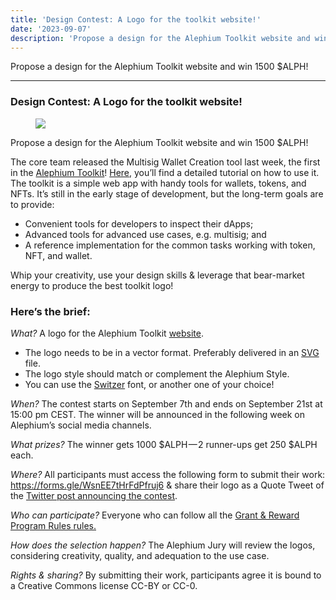 ```yaml
---
title: 'Design Contest: A Logo for the toolkit website!'
date: '2023-09-07'
description: 'Propose a design for the Alephium Toolkit website and win 1500 $ALPH!'
---
```


Propose a design for the Alephium Toolkit website and win 1500 \$ALPH!

---

### **Design Contest: A Logo for the toolkit website!**

<figure id="ee0f" class="graf graf--figure graf-after--h3">
<img src="https://cdn-images-1.medium.com/max/800/0*xle9Auau1EfqL96y" class="graf-image" data-image-id="0*xle9Auau1EfqL96y" data-width="1400" data-height="722" data-is-featured="true" />
</figure>

Propose a design for the Alephium Toolkit website and win 1500 \$ALPH!

The core team released the Multisig Wallet Creation tool last week, the first in the <a href="https://alephium.github.io/alephium-toolkit/" class="markup--anchor markup--p-anchor" data-href="https://alephium.github.io/alephium-toolkit/" rel="noopener" target="_blank">Alephium Toolkit</a>! <a href="https://medium.com/@alephium/alephium-multisig-gui-is-here-4b23bec7e2f" class="markup--anchor markup--p-anchor" data-href="https://medium.com/@alephium/alephium-multisig-gui-is-here-4b23bec7e2f" target="_blank">Here</a>, you’ll find a detailed tutorial on how to use it. The toolkit is a simple web app with handy tools for wallets, tokens, and NFTs. It’s still in the early stage of development, but the long-term goals are to provide:

- <span id="0294">Convenient tools for developers to inspect their dApps;</span>
- <span id="352c">Advanced tools for advanced use cases, e.g. multisig; and</span>
- <span id="7222">A reference implementation for the common tasks working with token, NFT, and wallet.</span>

Whip your creativity, use your design skills & leverage that bear-market energy to produce the best toolkit logo!

### **Here’s the brief:**

_What?_ A logo for the Alephium Toolkit <a href="https://alephium.github.io/alephium-toolkit/" class="markup--anchor markup--p-anchor" data-href="https://alephium.github.io/alephium-toolkit/" rel="noopener" target="_blank">website</a>.

- <span id="fe18">The logo needs to be in a vector format. Preferably delivered in an <a href="https://en.wikipedia.org/wiki/SVG" class="markup--anchor markup--li-anchor" data-href="https://en.wikipedia.org/wiki/SVG" rel="noopener" target="_blank">SVG</a> file.</span>
- <span id="0f1f">The logo style should match or complement the Alephium Style.</span>
- <span id="a89a">You can use the <a href="https://befonts.com/switzer-font-family.html" class="markup--anchor markup--li-anchor" data-href="https://befonts.com/switzer-font-family.html" rel="noopener" target="_blank">Switzer</a> font, or another one of your choice!</span>

_When?_ The contest starts on September 7th and ends on September 21st at 15:00 pm CEST. The winner will be announced in the following week on Alephium’s social media channels.

_What prizes?_ The winner gets 1000 \$ALPH — 2 runner-ups get 250 \$ALPH each.

_Where?_ All participants must access the following form to submit their work: <a href="https://forms.gle/WsnEE7tHrFdPfruj6" class="markup--anchor markup--p-anchor" data-href="https://forms.gle/WsnEE7tHrFdPfruj6" rel="noopener" target="_blank">https://forms.gle/WsnEE7tHrFdPfruj6</a> & share their logo as a Quote Tweet of the <a href="https://twitter.com/alephium/status/1699769612249030844" class="markup--anchor markup--p-anchor" data-href="https://twitter.com/alephium/status/1699769612249030844" rel="noopener" target="_blank">Twitter post announcing the contest</a>.

_Who can participate?_ Everyone who can follow all the <a href="https://github.com/alephium/community/blob/master/RewardProgramRules.md" class="markup--anchor markup--p-anchor" data-href="https://github.com/alephium/community/blob/master/RewardProgramRules.md" rel="noopener" target="_blank">Grant &amp; Reward Program Rules rules.</a>

_How does the selection happen?_ The Alephium Jury will review the logos, considering creativity, quality, and adequation to the use case.

_Rights & sharing?_ By submitting their work, participants agree it is bound to a Creative Commons license CC-BY or CC-0.
